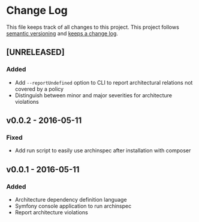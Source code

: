 # Change Log

This file keeps track of all changes to this project. This project follows [semantic versioning](http://semver.org/) and [keeps a change log](http://keepachangelog.com/).


## [UNRELEASED]

### Added
- Add `--reportUndefined` option to CLI to report architectural relations not covered by a policy
- Distinguish between minor and major severities for architecture violations  


## v0.0.2 - 2016-05-11

### Fixed
- Add run script to easily use archinspec after installation with composer


## v0.0.1 - 2016-05-11

### Added
- Architecture dependency definition language
- Symfony console application to run archinspec
- Report architecture violations